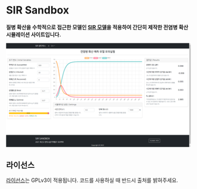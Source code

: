 # SIR Sandbox

**질병 확산을 수학적으로 접근한 모델인 [SIR 모델](https://en.wikipedia.org/wiki/Compartmental_models_in_epidemiology#The_SIR_model)을 적용하여 간단히 제작한 전염병 확산 시뮬레이션 사이트입니다.**

![](./screen.png)

## 라이선스
[라이선스](./LICENSE)는 GPLv3이 적용됩니다. 코드를 사용하실 때 반드시 출처를 밝혀주세요.
